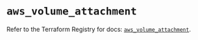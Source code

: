 # `aws_volume_attachment`

Refer to the Terraform Registry for docs: [`aws_volume_attachment`](https://registry.terraform.io/providers/hashicorp/aws/4.54.0/docs/resources/volume_attachment).
